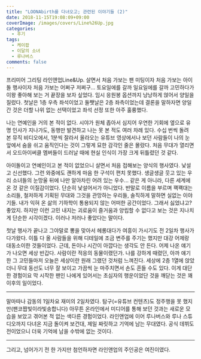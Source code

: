 ```yaml
---
title: "LOONAbirth를 다녀오고; 관련된 이야기들 (2)"
date: 2018-11-15T19:08:09+09:00
coverImage: /images/covers/Line%26Up.jpg
categories:
  - 후기
tags:
  - 케이팝
  - 이달의 소녀
  - 루나버스
comments: false
---
```


 프리미어 그리팅 라인앤업<span class="ruby">Line&Up</span>. 살면서 처음 가보는 팬 미팅이자 처음 가보는 아이돌 행사이자 처음 가보는 어쩌구 저쩌구... 토요일에를 갈까 일요일에를 갈까 고민하다가 이왕 좋아해 보는 거 끝장을 보자 싶었다. 임시 응원봉 옵션까지 낭낭하게 얹어서 양일을 질렀다. 첫날은 1층 우측 좌석이었고 둘쨋날은 2층 좌측이었는데 결론을 말하자면 양일 간 것은 더할 나위 없는 선택이었고 좌석 선정 또한 아주 훌륭했다.

 나는 연예인을 거의 본 적이 없다. 시야가 원체 좁아서 심지어 우연한 기회에 옆으로 유명 인사가 지나가도, 동행만 발견하고 나는 못 본 적도 여러 차례 있다. 수십 번씩 돌려 본 뮤직 비디오에서, 1분씩 잘라서 올라오는 유튜브 영상에서나 보던 사람들이 나의 눈 앞에서 숨을 쉬고 움직인다는 것이 그렇게 묘한 감각인 줄은 몰랐다. 처음 무대가 열리면서 오드아이써클 멤버들이 드러날 때에 현실 인식이 가장 크게 뒤틀렸던 것 같다.

 아이돌이고 연예인이고 본 적이 없었으니 살면서 처음 접해보는 양식의 행사였다. 낯설고 신선했다. 그런 와중에도 괜하게 마음 한 구석이 편치 못했다. 생글생글 웃고 있는 우리 소녀들의 눈망울 뒤에 나만 알아차린 어려 있는 우수... 같은 게 아니라, 다른 세계에 온 것 같은 이질감이었다. 단순히 낯설어서가 아니었다. 반말로 이름을 부르며 꽥꽥대는 소리들, 철저하게 기획된 무대와 그것을 관망하는 우리들, 솔직하게 말하면 실없는 이야기들. 내가 익혀 온 삶의 기하학이 통용되지 않는 어떠한 공간이었다. 그래서 싫었냐고? 좋았지. 하지만 이런 고민 내지는 괴로움이 즐거움과 양립할 수 없다고 보는 것은 지나치게 단순한 시각이겠다. 이러나 저러나 좋았다는 말이다.

 첫날 행사가 끝나고 그야말로 뽕을 맞아서 헤롱대다가 여흥이 가시기도 전 2일차 행사가 다가왔다. 이틀 다 올 사람들을 위해 디테일에 조금 변주를 주기는 했지만 대강 어제랑 대동소이한 것들이었다. 근데, 돈이나 시간이 아깝다는 생각도 안 든다. 어제 나온 얘기가 나오면 세상 반갑다. 사람이란 적응의 동물이랬던가. 나를 강하게 때렸던, 아까 얘기한 그 고민들마저 오늘은 세상이란 원래 그랬던 것처럼 느껴진다. 세상에 2층 1열에 앉았더니 무대 동선도 너무 잘 보이고 가끔씩 눈 마주치면서 손도 흔들 수도 있다. 이게 대단한 경험이요 막 시작한 팬인 나에게 있어서는 초심자의 행운이었단 것을 깨닫는 것은 꽤 이후의 일이었다.

---

 말마따나 감동의 1일차요 재미의 2일차였다. 탐구(=유튜브 컨텐츠)도 정주행을 못 했지만(팬코짭빛이라빛송합니다) 아무튼 온라인에서 미디어를 통해 보던 것과는 새로운 모습을 보았고 겪어본 적 없는 색다른 경험이었다. 라인앤업에 이어 루나버스와 루나 스튜디오까지 다녀온 지금 돌이켜 보건대, 제일 짜릿하고 기억에 남는 무대였다. 공식 데뷔도 전이었으니 더욱 기억에 남을 수밖에 없는 것이다.

---

 그리고, 넘어가기 전 한 가지만 첨언하자면 라인앤업의 주인공은 여진이였다.

